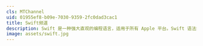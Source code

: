```yaml
---
cls: MTChannel
uid: 01955ef8-b09e-7030-9359-2fc0dad3cac1
title: Swift频道
description: Swift 是一种强大直观的编程语言，适用于所有 Apple 平台。Swift 语法简洁但表现力强，更包含了深受喜爱的现代功能，可轻松上手使用。Swift 代码从设计上保证安全，并能开发出运行快如闪电的软件。
image: assets/swift.jpg
---
```



